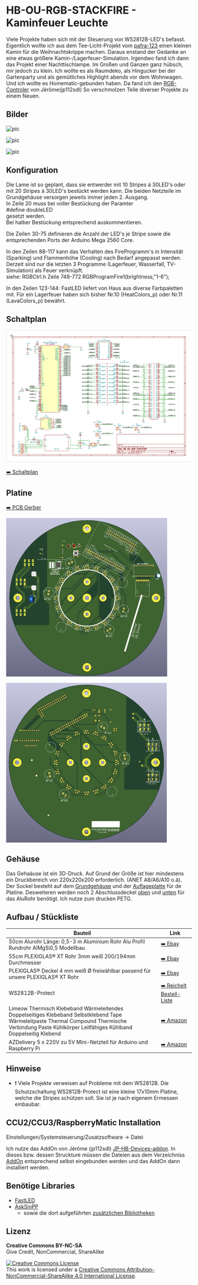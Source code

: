 # HB-OU-RGB-STACKFIRE - Kaminfeuer Leuchte

Viele Projekte haben sich mit der Steuerung von WS2812B-LED's befasst. 
Eigentlich wollte ich aus dem Tee-Licht-Projekt vom [pafra-123](https://github.com/pafra-123/HB_LED_Teelicht) einen kleinen Kamin für die Weihnachtskrippe machen.
Daraus enstand der Gedanke an eine etwas größere Kamin-/Lagerfeuer-Simulation. 
Irgendwo fand ich dann das Projekt einer Nachttischlampe.
Im Großen und Ganzen ganz hübsch, mir jedoch zu klein. Ich wollte es als Raumdeko, als Hingucker bei der Gartenparty und als gemütliches Highlight abends vor dem Wohnwagen. Und ich wollte es Homematic-gebunden haben. Da fand ich den [RGB-Controler](https://github.com/jp112sdl/HB-UNI-RGB-LED-CTRL) von Jérôme(jp112sdl)
So verschmolzen Teile diverser Projekte zu einem Neuen.


## Bilder

![pic](Images/*.jpg)

![pic](Images/*.jpg)

![pic](Images/*.jpg)


## Konfiguration
Die Lame ist so geplant, dass sie entwerder mit 10 Stripes á 30LED's oder mit 20 Stripes á 30LED's bestückt werden kann.
Die beiden Netzteile im Grundgehäuse versorgen jeweils immer jeden 2. Ausgang.<br>
In Zeile 20 muss bei voller Bestückung der Paramter<br> #define doubleLED<br> gesetzt werden.<br> Bei halber Bestückung entsprechend auskommentieren.<br>

Die Zeilen 30-75 definieren die Anzahl der LED's je Stripe sowie die entsprechenden Ports der Arduino Mega 2560 Core.<br>

In den Zeilen 88-117 kann das Verhalten des FireProgramm's in Intensität (Sparking) und Flammenhöhe (Cooling) nach Bedarf angepasst werden.
Derzeit sind nur die letzten 3 Programme (Lagerfeuer, Wasserfall, TV-Simulation) als Feuer verknüpft.<br>
siehe: RGBCtrl.h Zeile 748-772 RGBProgramFire1(brightness,"1-6");<br>

In den Zeilen 123-144: FastLED liefert von Haus aus diverse Farbpaletten mit. Für ein Lagerfeuer haben sich bisher Nr.10 (HeatColors_p) oder Nr.11 (LavaColors_p) bewährt. 

## Schaltplan

![pic](Images/PCB_HB-OU-RGB-STACKFIRE/Schaltplan_HB-OU-RGB-STACKFIRE-V2.png)

[:arrow_right: Schaltplan](Images/PCB_HB-OU-RGB-STACKFIRE/Schaltplan_HB-OU-RGB-STACKFIRE-V2.pdf)


## Platine

[:arrow_right: PCB Gerber](Platine/HB-OU-RGB-STACKFIRE(Mega2560)-V2/HB-OU-RGB-STACKFIRE-V2.zip)

![pic](Images/PCB_HB-OU-RGB-STACKFIRE/HB-OU-RGB-STACKFIRE_Front_klein.png)

![pic](Images/PCB_HB-OU-RGB-STACKFIRE/HB-OU-RGB-STACKFIRE_Back_klein.png)

## Gehäuse

Das Gehaäuse ist ein 3D-Druck. Auf Grund der Größe ist hier mindestens ein Druckbereich von 220x220x200 erforderlich.
(ANET A8/A6/A10 o.ä).
Der Sockel besteht auf dem [Grundgehäuse](Gehäuse/Stack-Fire-Leuchte_Sockel_V1.stl) und der [Auflageplatte](Gehäuse/Stack-Fire-Leuchte_Sockel_Platine_V1.stl) für de Platine.
Desweiteren werden noch 2 Abschlussdeckel [oben](Gehäuse/Stack-Fire-Leuchte_Deckel_ALU_oben_V1.stl) und [unten](Gehäuse/Stack-Fire-Leuchte_Deckel_ALU_unten_V1.stl) für das AluRohr benötigt. 
Ich nutze zum drucken PETG. 



## Aufbau / Stückliste
| Bauteil | Link |
| --------|------|
|50cm Alurohr Länge: 0,5-3 m Aluminium Rohr Alu Profil Rundrohr AlMgSi0,5 Modellbau | [:arrow_right: Ebay](https://www.ebay.de/itm/Alurohr-L%C3%A4nge-0-5-3-m-Aluminium-Rohr-Alu-Profil-Rundrohr-AlMgSi0-5-Modellbau/222169076786?ssPageName=STRK%3AMEBIDX%3AIT&var=521010583605&_trksid=p2057872.m2749.l2649) |
|55cm  PLEXIGLAS® XT Rohr 3mm weiß 200/194mm Durchmesser | [:arrow_right: Ebay](https://www.ebay.de/itm/PLEXIGLAS-XT-Rohr-3mm-wei%C3%9F-200-194mm-Durchmesser-74-00-lfdm/112415674967?ssPageName=STRK%3AMEBIDX%3AIT&var=412812679722&_trksid=p2057872.m2749.l2649) |
|PLEXIGLAS® Deckel 4 mm weiß Ø freiwählbar passend für unsere PLEXIGLAS® XT Rohr | [:arrow_right: Ebay](https://www.ebay.de/itm/PLEXIGLAS-Deckel-4-mm-wei%C3%9F-%C3%98-freiw%C3%A4hlbar-passend-f%C3%BCr-unsere-PLEXIGLAS-XT-Rohre/122355660437?ssPageName=STRK%3AMEBIDX%3AIT&var=422838977364&_trksid=p2057872.m2749.l2649)|
|WS2812B-Protect | [:arrow_right: Reichelt Bestell-Liste](https://www.reichelt.de/my/1667564) |
|Limeow Thermisch Klebeband Wärmeleitendes Doppelseitiges Klebeband Selbstklebend Tape Wärmeleitpaste Thermal Compound Thermische Verbindung Paste Kühlkörper Leitfähiges Kühlband Doppelseitig Klebend | [:arrow_right: Amazon](https://www.amazon.de/gp/product/B07FPKVML7/ref=ppx_yo_dt_b_asin_title_o05_s00?ie=UTF8&psc=1) |
|AZDelivery 5 x 220V zu 5V Mini-Netzteil für Arduino und Raspberry Pi | [:arrow_right: Amazon](https://www.amazon.de/gp/product/B07V7GHK51/ref=ppx_yo_dt_b_asin_title_o06_s00?ie=UTF8&psc=1) |


## Hinweise

- :exclamation: Viele Projekte verweisen auf Probleme mit dem WS2812B. Die Schutzschaltung WS2812B-Protect ist eine kleine 17x10mm Platine, welche die Stripes schützen soll. Sie ist je nach eigenem Ermessen einbaubar. 


## CCU2/CCU3/RaspberryMatic Installation

Einstellungen/Systemsteuerung/Zusatzsoftware -> Datei 

Ich nutze das AddOn von Jérôme (jp112sdl) [JP-HB-Devices-addon](https://github.com/jp112sdl/JP-HB-Devices-addon).
In dieses bzw. dessen Struckture müssen die Dateien aus dem Verzeichniss [AddOn](AddOn) entsprechend selbst eingebunden werden und das AddOn dann installiert werden.


## Benötige Libraries

 - [FastLED](https://github.com/FastLED/FastLED)
 - [AskSinPP](https://github.com/pa-pa/AskSinPP)
   - sowie die dort aufgeführten [zusätzlichen Bibliotheken](https://github.com/pa-pa/AskSinPP#required-additional-arduino-libraries)


## Lizenz

**Creative Commons BY-NC-SA**<br>
Give Credit, NonCommercial, ShareAlike

<a rel="license" href="http://creativecommons.org/licenses/by-nc-sa/4.0/"><img alt="Creative Commons License" style="border-width:0" src="https://i.creativecommons.org/l/by-nc-sa/4.0/88x31.png" /></a><br />This work is licensed under a <a rel="license" href="http://creativecommons.org/licenses/by-nc-sa/4.0/">Creative Commons Attribution-NonCommercial-ShareAlike 4.0 International License</a>.
